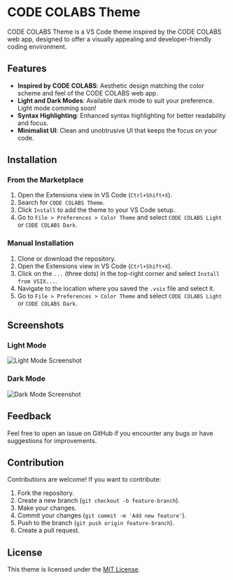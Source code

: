 # CODE COLABS Theme

CODE COLABS Theme is a VS Code theme inspired by the CODE COLABS web app, designed to offer a visually appealing and developer-friendly coding environment.

## Features

- **Inspired by CODE COLABS**: Aesthetic design matching the color scheme and feel of the CODE COLABS web app.
- **Light and Dark Modes**: Available dark mode to suit your preference. Light mode comming soon!
- **Syntax Highlighting**: Enhanced syntax highlighting for better readability and focus.
- **Minimalist UI**: Clean and unobtrusive UI that keeps the focus on your code.

## Installation

### From the Marketplace

1. Open the Extensions view in VS Code (`Ctrl+Shift+X`).
2. Search for `CODE COLABS Theme`.
3. Click `Install` to add the theme to your VS Code setup.
4. Go to `File > Preferences > Color Theme` and select `CODE COLABS Light` or `CODE COLABS Dark`.

### Manual Installation

1. Clone or download the repository.
2. Open the Extensions view in VS Code (`Ctrl+Shift+X`).
3. Click on the `...` (three dots) in the top-right corner and select `Install from VSIX...`.
4. Navigate to the location where you saved the `.vsix` file and select it.
5. Go to `File > Preferences > Color Theme` and select `CODE COLABS Light` or `CODE COLABS Dark`.

## Screenshots

### Light Mode
![Light Mode Screenshot](path_to_screenshot_light.png)

### Dark Mode
![Dark Mode Screenshot](path_to_screenshot_dark.png)

## Feedback

Feel free to open an issue on GitHub if you encounter any bugs or have suggestions for improvements.

## Contribution

Contributions are welcome! If you want to contribute:

1. Fork the repository.
2. Create a new branch (`git checkout -b feature-branch`).
3. Make your changes.
4. Commit your changes (`git commit -m 'Add new feature'`).
5. Push to the branch (`git push origin feature-branch`).
6. Create a pull request.

## License

This theme is licensed under the [MIT License](LICENSE).
